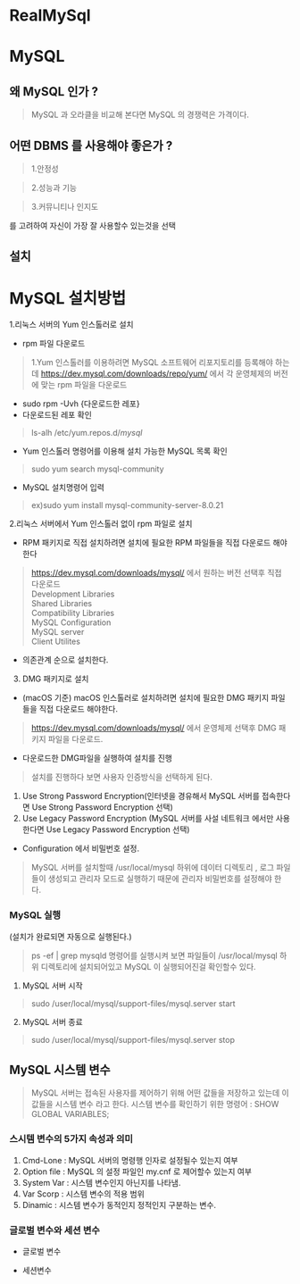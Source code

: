 # RealMySql

# MySQL
## 왜 MySQL 인가 ?
>MySQL 과 오라클을 비교해 본다면 MySQL 의 경쟁력은 가격이다.

## 어떤 DBMS 를 사용해야 좋은가 ?
>1.안정성

>2.성능과 기능

>3.커뮤니티나 인지도

를 고려하여 자신이 가장 잘 사용할수 있는것을 선택

## 설치

# MySQL 설치방법

1.리눅스 서버의 Yum 인스톨러로 설치
- rpm 파일 다운로드
> 1.Yum 인스톨러를 이용하려면 MySQL 소프트웨어 리포지토리를 등록해야 하는데 https://dev.mysql.com/downloads/repo/yum/ 에서 각 운영체제의 버전에 맞는 rpm 파일을 다운로드
- sudo rpm -Uvh {다운로드한 레포}
- 다운로드된 레포 확인
> ls-alh /etc/yum.repos.d/*mysql*
- Yum 인스톨러 명령어를 이용해 설치 가능한 MySQL 목록 확인
> sudo yum search mysql-community
- MySQL 설치명령어 입력
> ex)sudo yum install mysql-community-server-8.0.21


2.리눅스 서버에서 Yum 인스톨러 없이 rpm 파일로 설치
- RPM 패키지로 직접 설치하려면 설치에 필요한 RPM 파일들을 직접 다운로드 해야한다
> https://dev.mysql.com/downloads/mysql/ 에서 원하는 버전 선택후 직접 다운로드
> <br>Development Libraries<br>
Shared Libraries<br>
Compatibility Libraries<br>
MySQL Configuration<br>
MySQL server<br>
Client Utilites<br>
- 의존관계 순으로 설치한다.

3. DMG 패키지로 설치
- (macOS 기준) macOS 인스톨러로 설치하려면 설치에 필요한 DMG 패키지 파일들을 직접 다운로드 해야한다.
>https://dev.mysql.com/downloads/mysql/ 에서 운영체제 선택후 DMG 패키지 파일을 다운로드.
- 다운로드한 DMG파일을 실행하여 설치를 진행
> 설치를 진행하다 보면 사용자 인증방식을 선택하게 된다.
1. Use Strong Password Encryption(인터넷을 경유해서 MySQL 서버를 접속한다면 Use Strong Password Encryption 선택)
2. Use Legacy Password Encryption (MySQL 서버를 사설 네트워크 에서만 사용한다면 Use Legacy Password Encryption 선택)
- Configuration 에서 비밀번호 설정.
> MySQL 서버를 설치할때 /usr/local/mysql 하위에 데이터 디렉토리 , 로그 파일들이 생성되고 관리자 모드로 실행하기 때문에 관리자 비밀번호를 설정해야 한다.

### MySQL 실행
(설치가 완료되면 자동으로 실행된다.)
> ps -ef | grep mysqld 명령어를 실행시켜 보면 파일들이 /usr/local/mysql 하위 디렉토리에 설치되어있고 MySQL 이 실행되어진걸 확인할수 있다.


1. MySQL 서버 시작
> sudo /user/local/mysql/support-files/mysql.server start

2. MySQL 서버 종료
> sudo /user/local/mysql/support-files/mysql.server stop

## MySQL 시스템 변수
> MySQL 서버는 접속된 사용자를 제어하기 위해 어떤 값들을 저장하고 있는데 이 값들을 시스템 변수 라고 한다.
> 시스템 변수를 확인하기 위한 명령어 : SHOW GLOBAL VARIABLES;

### 스시템 변수의 5가지 속성과 의미
1. Cmd-Lone : MySQL 서버의 명령행 인자로 설정될수 있는지 여부
2. Option file : MySQL 의 설정 파일인 my.cnf 로 제어할수 있는지 여부
3. System Var : 시스템 변수인지 아닌지를 나타냄.
4. Var Scorp : 시스템 변수의 적용 범위
5. Dinamic : 시스템 변수가 동적인지 정적인지 구분하는 변수.


### 글로벌 변수와 세션 변수

- 글로벌 변수

- 세션변수
